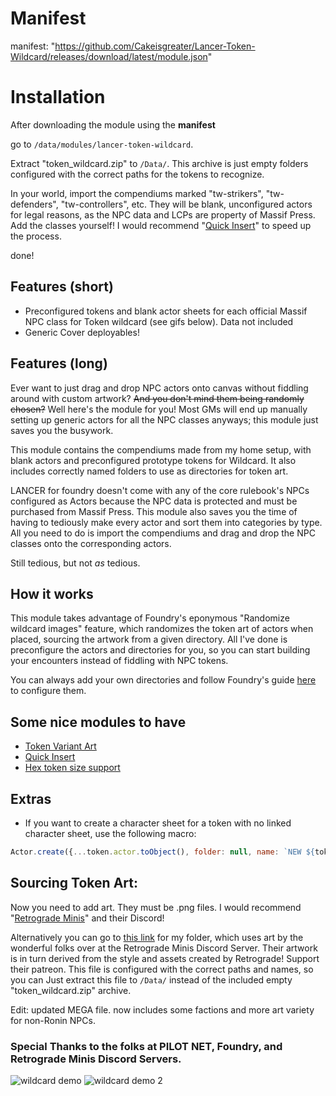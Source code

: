 # Manifest
manifest: "https://github.com/Cakeisgreater/Lancer-Token-Wildcard/releases/download/latest/module.json"

# Installation
After downloading the module using the **manifest**

go to ```/data/modules/lancer-token-wildcard```.

Extract "token_wildcard.zip" to ```/Data/```. This archive is just empty folders configured with the correct paths for the tokens to recognize.

In your world, import the compendiums marked "tw-strikers", "tw-defenders", "tw-controllers", etc. They will be blank, unconfigured actors for legal reasons, as the NPC data and LCPs are property of Massif Press. Add the classes yourself! I would recommend "[Quick Insert](https://foundryvtt.com/packages/quick-insert)" to speed up the process.

done!

## Features (short)
- Preconfigured tokens and blank actor sheets for each official Massif NPC class for Token wildcard (see gifs below). Data not included
- Generic Cover deployables!

## Features (long)
Ever want to just drag and drop NPC actors onto canvas without fiddling around with custom artwork? ~~And you don't mind them being randomly chosen?~~ Well here's the module for you!
Most GMs will end up manually setting up generic actors for all the NPC classes anyways; this module just saves you the busywork. 

This module contains the compendiums made from my home setup, with blank actors and preconfigured prototype tokens for Wildcard. It also includes correctly named folders to use as directories for token art.

LANCER for foundry doesn't come with any of the core rulebook's NPCs configured as Actors because the NPC data is protected and must be purchased from Massif Press. This module also saves you the time of having to tediously make every actor and sort them into categories by type. All you need to do is import the compendiums and drag and drop the NPC classes onto the corresponding actors.

Still tedious, but not *as* tedious.

## How it works

This module takes advantage of Foundry's eponymous "Randomize wildcard images" feature, which randomizes the token art of actors when placed, sourcing the artwork from a given directory. All I've done is preconfigure the actors and directories for you, so you can start building your encounters instead of fiddling with NPC tokens. 

You can always add your own directories and follow Foundry's guide [here](https://foundryvtt.com/article/tokens/) to configure them. 

## Some nice modules to have
- [Token Variant Art](https://foundryvtt.com/packages/token-variants)
- [Quick Insert](https://foundryvtt.com/packages/quick-insert)
- [Hex token size support](https://foundryvtt.com/packages/hex-size-support)

## Extras
- If you want to create a character sheet for a token with no linked character sheet, use the following macro:
```js
Actor.create({...token.actor.toObject(), folder: null, name: `NEW ${token.actor.name}`})
```

## Sourcing Token Art:
Now you need to add art. They must be .png files. I would recommend "[Retrograde Minis](https://retrogrademinis.com/)" and their Discord!

Alternatively you can go to [this link](https://mega.nz/file/pb8WgSpK#YX_6tRm31ft-_a6ewNePmPqcgl-x1mWGH4QdQdGmh9k) for my folder, which uses art by the wonderful folks over at the Retrograde Minis Discord Server. Their artwork is in turn derived from the style and assets created by Retrograde! Support their patreon. This file is configured with the correct paths and names, so you can Just extract this file to ```/Data/``` instead of the included empty "token_wildcard.zip" archive. 

Edit: updated MEGA file. now includes some factions and more art variety for non-Ronin NPCs.


### Special Thanks to the folks at PILOT NET, Foundry, and Retrograde Minis Discord Servers.
![wildcard demo](https://user-images.githubusercontent.com/129597129/230131296-2c2ddec6-26f9-4f5f-8fa7-a3626fadc043.gif)
![wildcard demo 2](https://user-images.githubusercontent.com/129597129/230759103-4cf5c024-7ac9-4a9a-8954-350c6509f205.gif)
